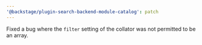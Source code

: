 ```yaml
---
'@backstage/plugin-search-backend-module-catalog': patch
---
```


Fixed a bug where the `filter` setting of the collator was not permitted to be an array.
